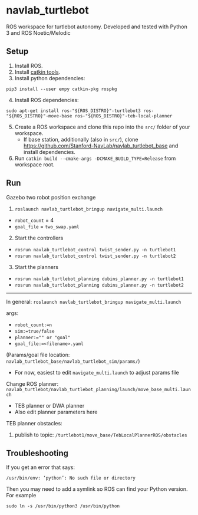 # navlab_turtlebot

ROS workspace for turtlebot autonomy. Developed and tested with Python 3 and ROS Noetic/Melodic

## Setup
1. Install ROS.
2. Install [catkin tools](https://catkin-tools.readthedocs.io/en/latest/installing.html).
3. Install python dependencies:
```
pip3 install --user empy catkin-pkg rospkg
```
4. Install ROS dependencies:
```
sudo apt-get install ros-"${ROS_DISTRO}"-turtlebot3 ros-"${ROS_DISTRO}"-move-base ros-"${ROS_DISTRO}"-teb-local-planner
```
5. Create a ROS workspace and clone this repo into the `src/` folder of your workspace.
    * If base station, additionally (also in `src/`), clone https://github.com/Stanford-NavLab/navlab_turtlebot_base and install dependencies.
7. Run `catkin build --cmake-args -DCMAKE_BUILD_TYPE=Release` from workspace root.

## Run
Gazebo two robot position exchange
1. `roslaunch navlab_turtlebot_bringup navigate_multi.launch`
  - `robot_count` = 4
  - `goal_file` = `two_swap.yaml`
2. Start the controllers
  - `rosrun navlab_turtlebot_control twist_sender.py -n turtlebot1`
  - `rosrun navlab_turtlebot_control twist_sender.py -n turtlebot2`
3. Start the planners  
  - `rosrun navlab_turtlebot_planning dubins_planner.py -n turtlebot1`
  - `rosrun navlab_turtlebot_planning dubins_planner.py -n turtlebot2`
---
In general:
`roslaunch navlab_turtlebot_bringup navigate_multi.launch`

args:
 - `robot_count:=n`
 - `sim:=true/false`
 - `planner:="" or "goal"`
 - `goal_file:=<filename>.yaml`

(Params/goal file location: `navlab_turtlebot_base/navlab_turtlebot_sim/params/`)
 - For now, easiest to edit `navigate_multi.launch` to adjust params file

Change ROS planner: `navlab_turtlebot/navlab_turtlebot_planning/launch/move_base_multi.launch`
 - TEB planner or DWA planner
 - Also edit planner parameters here

TEB planner obstacles:
1. publish to topic: `/turtlebot1/move_base/TebLocalPlannerROS/obstacles`

## Troubleshooting
If you get an error that says:
```
/usr/bin/env: ‘python’: No such file or directory
```
Then you may need to add a symlink so ROS can find your Python version. For example
```
sudo ln -s /usr/bin/python3 /usr/bin/python
```

